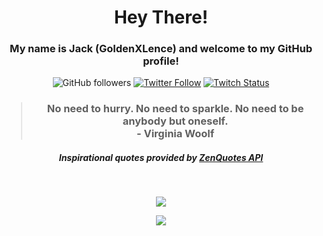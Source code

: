 
<h1 align="center">Hey There!</h1>

<h3 align="center">My name is Jack (GoldenXLence) and welcome to my GitHub profile!</h3>

<!-- Socials -->
<p align="center"><img alt="GitHub followers" src="https://img.shields.io/github/followers/goldenxlence?label=GitHub&style=social"> <a href="https://twitter.com/jackkoskie"><img alt="Twitter Follow" src="https://img.shields.io/twitter/follow/jackkoskie?label=Twitter&style=social"></a> <a href="https://twitch.tv/goldenxlence"><img alt="Twitch Status" src="https://img.shields.io/twitch/status/goldenxlence?style=social"></a></p>

<h3 align="center"><blockquote>No need to hurry. No need to sparkle. No need to be anybody but oneself.<br>- Virginia Woolf</blockquote></h3>
<h5 align="center">Inspirational quotes provided by <a href="https://zenquotes.io/" target="_blank">ZenQuotes API</a></h5>

<br>

<!-- GitHub Stats -->

<p align="center"><img src="https://github-readme-stats.vercel.app/api?username=goldenxlence&count_private=true&show_icons=true&theme=github_dark"></p>

<p align="center"><img src="https://github-readme-stats.vercel.app/api/top-langs/?username=anuraghazra&theme=github_dark&layout=compact"></p>

